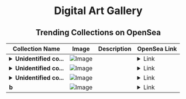 <div align="center">

# Digital Art Gallery

## Trending Collections on OpenSea

| Collection Name                       | Image                                                                                     | Description                       | OpenSea Link                                                                                          |
|---------------------------------------|-------------------------------------------------------------------------------------------|-----------------------------------|--------------------------------------------------------------------------------------------------------|
| **<details><summary>Unidentified co...</summary>Unidentified contract e27bfbf9-c954-4fcd-8a93-5fd51d26fa24</details>** | ![Image](https://i.seadn.io/s/raw/files/a837708742ad8afcb35eb60ba787976d.jpg?w=500&auto=format?w=200&auto=format) |  | <details><summary>Link</summary>[Unidentified contract e27bfbf9-c954-4fcd-8a93-5fd51d26fa24](https://opensea.io/collection/unidentified-contract-e27bfbf9-c954-4fcd-8a93-5fd5)</details> |
| **<details><summary>Unidentified co...</summary>Unidentified contract e84e4da3-2073-45d9-ae0c-a95bb26bba14</details>** | ![Image](https://i.seadn.io/s/raw/files/e9acf51ddce687ccf33c485e916aec1b.jpg?w=500&auto=format?w=200&auto=format) |  | <details><summary>Link</summary>[Unidentified contract e84e4da3-2073-45d9-ae0c-a95bb26bba14](https://opensea.io/collection/unidentified-contract-e84e4da3-2073-45d9-ae0c-a95b)</details> |
| **<details><summary>Unidentified co...</summary>Unidentified contract 89b0a3af-6a95-4da5-a3fc-3504b4fb7a73</details>** | ![Image](https://i.seadn.io/s/raw/files/a837708742ad8afcb35eb60ba787976d.jpg?w=500&auto=format?w=200&auto=format) |  | <details><summary>Link</summary>[Unidentified contract 89b0a3af-6a95-4da5-a3fc-3504b4fb7a73](https://opensea.io/collection/unidentified-contract-89b0a3af-6a95-4da5-a3fc-3504)</details> |
| **b** | ![Image](https://i.seadn.io/s/raw/files/d2444d4a22b8d7f8f8604e9029550488.jpg?w=500&auto=format?w=200&auto=format) |  | <details><summary>Link</summary>[b](https://opensea.io/collection/b-9404)</details> |

</div>